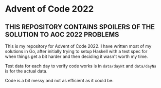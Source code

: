 # Advent of Code 2022

## THIS REPOSITORY CONTAINS SPOILERS OF THE SOLUTION TO AOC 2022 PROBLEMS

This is my repository for Advent of Code 2022. I have written most of my solutions in Go, after initially trying to setup Haskell with a test spec for when things get a bit harder and then deciding it wasn't worth my time.

Test data for each day to verify code works is in `data/dayNt` and `data/dayNa` is for the actual data.

Code is a bit messy and not as efficient as it could be.